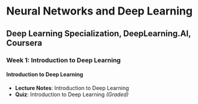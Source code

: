 # Neural Networks and Deep Learning

## Deep Learning Specialization, DeepLearning.AI, Coursera

### Week 1: Introduction to Deep Learning

#### Introduction to Deep Learning

- **Lecture Notes**: Introduction to Deep Learning
- **Quiz**: Introduction to Deep Learning *(Graded)*
